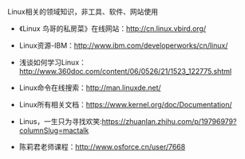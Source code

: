 Linux相关的领域知识，非工具、软件、网站使用

- 《Linux 鸟哥的私房菜》在线网站：http://cn.linux.vbird.org/

- Linux资源-IBM：http://www.ibm.com/developerworks/cn/linux/

- 浅谈如何学习Linux：http://www.360doc.com/content/06/0526/21/1523_122775.shtml

- Linux命令在线搜索：http://man.linuxde.net/

- Linux所有相关文档：https://www.kernel.org/doc/Documentation/

- Linus，一生只为寻找欢笑:https://zhuanlan.zhihu.com/p/19796979?columnSlug=mactalk

- 陈莉君老师课程：http://www.osforce.cn/user/7668
